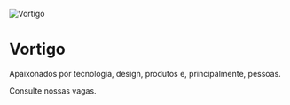 ![Vortigo](https://user-images.githubusercontent.com/86121594/153008330-92f09c52-6467-4a66-9ff6-3ba78ca59063.png)

# Vortigo

Apaixonados por tecnologia, design, produtos e, principalmente, pessoas.

Consulte nossas vagas.
